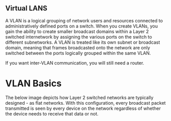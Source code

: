 ## Virtual LANS

A VLAN is a logical grouping of network users and resources connected to administratively defined ports on a switch. When you create VLANs, you gain the ability to create smaller broadcast domains within a Layer 2 switched internetwork by assigning the various ports on the switch to different subnetworks. A VLAN is treated like its own subnet or broadcast domain, meaning that frames broadcasted onto the network are only switched between the ports logically grouped within the same VLAN.

If you want inter-VLAN communication, you will still need a router.

# VLAN Basics
The below image depicts how Layer 2 switched networks are typically designed - as flat networks. With this configuration, every broadcast packet transmitted is seen by every device on the network regardless of whether the device needs to receive that data or not.
